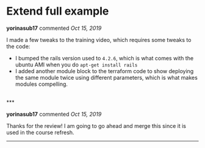 # Extend full example

**yorinasub17** commented *Oct 15, 2019*

I made a few tweaks to the training video, which requires some tweaks to the code:

- I bumped the rails version used to `4.2.6`, which is what comes with the ubuntu AMI when you do `apt-get install rails`
- I added another module block to the terraform code to show deploying the same module twice using different parameters, which is what makes modules compelling.
<br />
***


**yorinasub17** commented *Oct 15, 2019*

Thanks for the review! I am going to go ahead and merge this since it is used in the course refresh.
***

